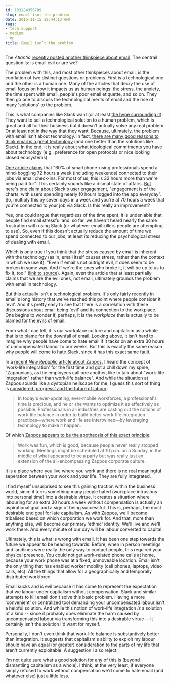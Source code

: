 ```yaml
---
id: 133284356789
slug: email-isnt-the-problem
date: 2015-11-15 19:44:13 GMT
tags:
- tech support
- medium
- op
title: Email isn’t the problem
---
```

The *Atlantic* [recently posted another thinkpiece about email][1]. The centrail question is: is email evil or are we?

The problem with this, and most other thinkpieces about email, is the conflation of two distinct questions or problems. First is a technological one and the other is a human one. Many of the articles that decry the use of email focus on how it impacts us as human beings: the stress, the anxiety, the time spent with email, people's poor email etiquette, and so on. They then go one to discuss the technological merits of email and the rise of many 'solutions' to the problem.

This is what companies like Slack want (or at least [the hype surrounding it][2]). They want to sell a technological solution to a human problem, which is great and all for their business but it doesn't actually solve any real problem. Or at least not in the way that they want. Because, ultimately, the problem with email isn't about technology. In fact, [there are many good reasons to think email is a great technology][3] (and one better than the solutions like Slack). In the end, it is really about what ideological commitments you have about technology (e.g., preference for open protocols or nice looking closed ecosystems).

[One article claims][4] that "60% of smartphone-using professionals spend a mind-boggling 72 hours a week (including weekends) connected to their jobs via email check-ins. For most of us, this is 32 hours more than we're being paid for". This certainly sounds like a dismal state of affairs. [But here's one claim about Slack's user engagement][3], "engagement is of the charts, with users spending nearly 10 hours logged into the app everyday". So, multiply this by seven days in a week and you're at 70 hours a week that you're connected to your job via Slack. Is this really an improvement?

Yes, one could argue that regardless of the time spent, it is undeniable that people find email stressful and, so far, we haven't heard nearly the same frustration with using Slack (or whatever email killers people are attempting to use). So, even if this doesn't actually reduce the amount of time we spend connected to our jobs, at least its reducing the psychological stress of dealing with email.

Which is only true if you think that the stress caused by email is inherent with the technology (as in, email itself causes stress, rather than the context in which we use it): "Even if email's not outright evil, it does seem to be broken in some way. And if we're the ones who broke it, it will be up to us to fix it, too." ([link to source][1]). Again, even the article that at least partially claims that we are the evil ones, not email, ultimately grounds the problem with email in technology.

But this actually isn't a technological problem. It's only fairly recently in email's long history that we've reached this point where people consider it 'evil'. And it's pretty easy to see that there is a correlation with these discussions about email being 'evil' and its connection to the workplace. One begins to wonder if, perhaps, it is the *workplace* that is actually to be blamed for the evils of email.

From what I can tell, it is our workplace culture and capitalism as a whole that is to blame for the downfall of email. Looking above, it isn't hard to imagine why people have come to hate email if it tacks on an extra 30 hours of uncompensated labour to our weeks. But this is exactly the same reason why people will come to hate Slack, since it has this exact same fault.

In a [recent *New Republic* article about Zappos][5], I heard the concept of 'work-life integration' for the first time and got a chill down my spine, "Zapponians, as the employees call one another, like to talk about "work-life integration" rather than work-life balance". And while the situation at Zappos sounds like a dystopian hellscape for me, I guess this sort of thing is [considered 'progress' and the future of labour][6]:

> In today's ever-updating, ever-mobile workforces, a professional's time is precious, and he or she wants to optimize it as effectively as possible. Professionals in all industries are casting out the notions of work-life balance in order to build better work-life integration practices—where work and life are intertwined—by leveraging technology to make it happen.

Of which [Zappos appears to be the apotheosis of this exact principle][5]:

> Work was fun, which is good, because people never really stopped working. Meetings might be scheduled at 10 p.m. on a Sunday, in the middle of what appeared to be a party but was really just an extension of the all-encompassing Zappos corporate culture.

It is a place where you live where you work and there is no real meaningful seperation between your work and your life. They are fully integrated.

I find myself unsurprised to see this gaining traction within the business world, since it turns something many people hated (workplace intrusions into personal time) into a desirable virtue. It creates a situation where labouring for an extra 30 hours a week without compensation is actually an aspirational goal and a sign of being successful. This is, perhaps, the most desirable end goal for late capitalism. As with Zappos, we'll become tribalised based on which corporation we work for. And that, more than anything else, will become our primary 'ethnic' identity. We'll live and we'll work there. And every minute of our day will be labour converted to capital.

Ultimately, this is what is wrong with email. It has been one step towards the future we appear to be heading towards. Before, when in person meetings and landlines were really the only way to contact people, this required your physical presence. You could not get work-related phone calls at home, because your work phone was at a fixed, unmoveable location. Email isn't the only thing that has enabled worker mobility (cell phones, laptops, video calls, etc). All the things that allow for a geographically and temporally distributed workforce. 

Email sucks and is evil because it has come to represent the expectation that we labour under capitalism without compensation. Slack and similar attempts to kill email don't solve this basic problem. Having a more 'convenient' or centralized tool demanding your uncompensated labour isn't a helpful solution. And while this notion of work-life integration *is* a solution of a kind -- since it probably does eliminate the harm caused by uncompensated labour via transforming this into a desirable virtue -- it certainly isn't the solution I'd want for myself.

Personally, I don't even think that work-life balance is substantively better than integration. It suggests that capitalism's ability to exploit my labour should have an equal (or greater) consideration to the parts of my life that aren't currently exploitable. A suggestion I also reject.

I'm not quite sure what a good solution for any of this is (beyond dismantling capitalism as a whole). I think, at the very least, if everyone simply refused to work without compensation we'd come to hate email (and whatever else) just a little less.

[1]: http://web.archive.org/web/20151115133619/http://www.theatlantic.com/technology/archive/2015/11/kill-email-die-email/415419/
[2]: https://web.archive.org/web/20151115135355/http://www.theverge.com/2014/8/12/5991005/slack-is-killing-email-yes-really
[3]: https://web.archive.org/web/20151115133511/http://www.theatlantic.com/technology/archive/2014/08/why-email-will-never-die/375973/
[4]: https://web.archive.org/web/20150818041030/http://www.forbes.com/sites/jmaureenhenderson/2015/01/28/why-email-wont-die-and-why-it-isnt-as-evil-as-weve-been-told/
[5]: https://newrepublic.com/article/122965/can-billion-dollar-corporation-zappos-be-self-organized
[6]: https://web.archive.org/web/20151115144151/https://www.fastcompany.com/3030120/bottom-line/why-work-life-integration-trumps-work-life-balance